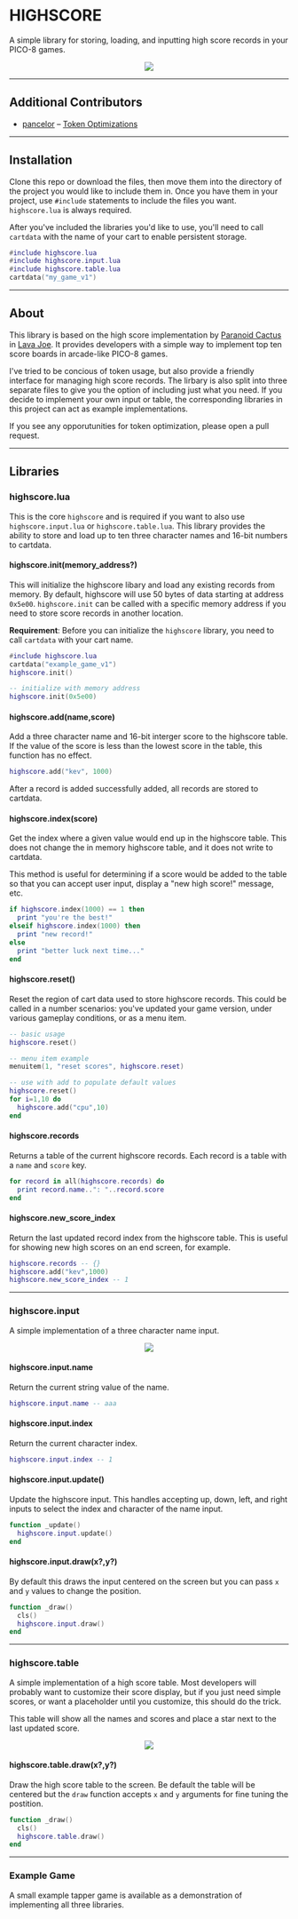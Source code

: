 # HIGHSCORE
A simple library for storing, loading, and inputting high score records in your PICO-8 games.

<p align="center">
  <img src="./assets/example-game.gif">
</p>

----------

## Additional Contributors
- [pancelor](https://github.com/pancelor) – [Token Optimizations](https://github.com/kevinthompson/pico-8-highscore/pull/1)

----------

## Installation

Clone this repo or download the files, then move them into the directory of the project you would like to include them in. Once you have them in your project, use `#include` statements to include the files you want. `highscore.lua` is always required.

After you've included the libraries you'd like to use, you'll need to call `cartdata` with the name of your cart to enable persistent storage.

```lua
#include highscore.lua
#include highscore.input.lua
#include highscore.table.lua
cartdata("my_game_v1")
```

----------

## About
This library is based on the high score implementation by [Paranoid Cactus](https://paranoidcactus.itch.io/) in [Lava Joe](https://www.lexaloffle.com/bbs/?tid=36418). It provides developers with a simple way to implement top ten score boards in arcade-like PICO-8 games.

I've tried to be concious of token usage, but also provide a friendly interface for managing high score records. The lirbary is also split into three separate files to give you the option of including just what you need. If you decide to implement your own input or table, the corresponding libraries in this project can act as example implementations.

If you see any opporutunities for token optimization, please open a pull request.

----------

## Libraries

### highscore.lua
This is the core `highscore` and is required if you want to also use `highscore.input.lua` or `highscore.table.lua`. This library provides the ability to store and load up to ten three character names and 16-bit numbers to cartdata.

#### highscore.init(memory_address?)
This will initialize the highscore libary and load any existing records from memory. By default, highscore will use 50 bytes of data starting at address `0x5e00`. `highscore.init` can be called with a specific memory address if you need to store score records in another location.

**Requirement**: Before you can initialize the `highscore` library, you need to call `cartdata` with your cart name.

```lua
#include highscore.lua
cartdata("example_game_v1")
highscore.init()

-- initialize with memory address
highscore.init(0x5e00)
```
#### highscore.add(name,score)
Add a three character name and 16-bit interger score to the highscore table. If the value of the score is less than the lowest score in the table, this function has no effect.

```lua
highscore.add("kev", 1000)
```

After a record is added successfully added, all records are stored to cartdata.

#### highscore.index(score)
Get the index where a given value would end up in the highscore table. This does not change the in memory highscore table, and it does not write to cartdata.

This method is useful for determining if a score would be added to the table so that you can accept user input, display a "new high score!" message, etc.

```lua
if highscore.index(1000) == 1 then
  print "you're the best!"
elseif highscore.index(1000) then
  print "new record!"
else
  print "better luck next time..."
end
```

#### highscore.reset()
Reset the region of cart data used to store highscore records. This could be called in a number scenarios: you've updated your game version, under various gameplay conditions, or as a menu item.

```lua
-- basic usage
highscore.reset()

-- menu item example
menuitem(1, "reset scores", highscore.reset)

-- use with add to populate default values
highscore.reset()
for i=1,10 do
  highscore.add("cpu",10)
end
```

#### highscore.records
Returns a table of the current highscore records. Each record is a table with a `name` and `score` key.

```lua
for record in all(highscore.records) do
  print record.name..": "..record.score
end
```

#### highscore.new_score_index
Return the last updated record index from the highscore table. This is useful for showing new high scores on an end screen, for example.

```lua
highscore.records -- {}
highscore.add("kev",1000)
highscore.new_score_index -- 1
```

----------

### highscore.input
A simple implementation of a three character name input.


<p align="center">
  <img src="./assets/input.gif">
</p>

#### highscore.input.name
Return the current string value of the name.

```lua
highscore.input.name -- aaa
```

#### highscore.input.index
Return the current character index.

```lua
highscore.input.index -- 1
```

#### highscore.input.update()
Update the highscore input. This handles accepting up, down, left, and right inputs to select the index and character of the name input.

```lua
function _update()
  highscore.input.update()
end
```

#### highscore.input.draw(x?,y?)
By default this draws the input centered on the screen but you can pass `x` and `y` values to change the position.

```lua
function _draw()
  cls()
  highscore.input.draw()
end
```

----------

### highscore.table

A simple implementation of a high score table. Most developers will probably want to customize their score display, but if you just need simple scores, or want a placeholder until you customize, this should do the trick.

This table will show all the names and scores and place a star next to the last updated score.

<p align="center">
  <img src="./assets/table.png">
</p>

#### highscore.table.draw(x?,y?)

Draw the high score table to the screen. Be default the table will be centered but the `draw` function accepts `x` and `y` arguments for fine tuning the postition.

```lua
function _draw()
  cls()
  highscore.table.draw()
end
```

----------

### Example Game

A small example tapper game is available as a demonstration of implementing all three libraries.
